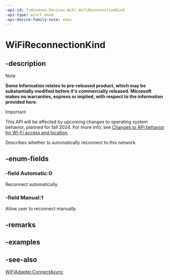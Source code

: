 ```yaml
---
-api-id: T:Windows.Devices.WiFi.WiFiReconnectionKind
-api-type: winrt enum
-api-device-family-note: xbox
---
```


<!-- Enumeration syntax
public enum Windows.Devices.WiFi.WiFiReconnectionKind : int
-->

# WiFiReconnectionKind

## -description

> [!NOTE]
> **Some information relates to pre-released product, which may be substantially modified before it's commercially released. Microsoft makes no warranties, express or implied, with respect to the information provided here.**

> [!IMPORTANT]
> This API will be affected by upcoming changes to operating system behavior, planned for fall 2024. For more info, see [Changes to API behavior for Wi-Fi access and location](/windows/win32/nativewifi/wi-fi-access-location-changes).

Describes whether to automatically reconnect to this network.

## -enum-fields
### -field Automatic:0
Reconnect automatically.

### -field Manual:1
Allow user to reconnect manually.


## -remarks

## -examples

## -see-also
[WiFiAdapter.ConnectAsync](/uwp/api/windows.devices.wifi.wifiadapter.connectasync)